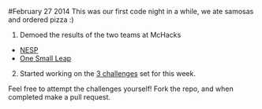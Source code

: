 #February 27 2014
This was our first code night in a while, we ate samosas and ordered pizza :)

1. Demoed the results of the two teams at McHacks
  * [NESP](http://mchacks.challengepost.com/submissions/21221-nesp)
  * [One Small Leap](http://mchacks.challengepost.com/submissions/21221-nesp)
2. Started working on the [3 challenges](https://github.com/SMU-CS-and-Math-Society/MidtermDefragNight) set for this week. 


Feel free to attempt the challenges yourself! Fork the repo, and when completed make a pull request.
